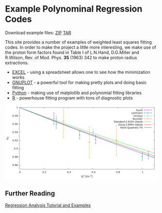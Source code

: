 # Example Polynominal Regression Codes

Download example files:
<a href="https://github.com/JeffersonLab/Example-Fitting-Codes/zipball/master" class="button">ZIP</a>
<a href="https://github.com/JeffersonLab/Example-Fitting-Codes/tarball/master" class="button">TAR</a>

This site provides a number of examples of weighted least squares fitting codes.    In order to make the project a little more interesting, we make use of the proton form factors found in Table I of L.N.Hand, D.G.Miller and R.Wilson, Rev. of Mod. Phys. <b>35</b> (1963) 342 to make proton radius extractions.   

* <a href="https://github.com/JeffersonLab/Example-Fitting-Codes/blob/master/EXCEL/README.md">EXCEL</a> - using a spreadsheet allows one to see how the minimization works
* <a href="https://github.com/JeffersonLab/Example-Fitting-Codes/blob/master/GNUPLOT/README.md">GNUPLOT</a>  - a powerful tool for making pretty plots and doing basic fitting
* <a href="https://github.com/JeffersonLab/Example-Fitting-Codes/blob/master/Python/README.md">Python</a> - making use of matplotlib and polynomial fitting libraries
* <a href="https://github.com/JeffersonLab/Example-Fitting-Codes/blob/master/GNUPLOT/README.md">R</a> - powerhouse fitting program with tons of diagnostic plots

<img src="https://raw.githubusercontent.com/JeffersonLab/Example-Fitting-Codes/master/GNUPLOT/gnuplot-output.png" width="1024">

## Further Reading

<a href="http://blog.minitab.com/blog/adventures-in-statistics-2/regression-analysis-tutorial-and-examples">Regression Analysis Tutorial and Examples</a>


